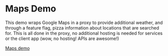 # Maps Demo
This demo wraps Google Maps in a proxy to provide additional weather, and through a feature flag, pizza information about locations that are searched for.  This is all done in the proxy, no additional hosting is needed for services or the client app (wow, no hosting!  APIs are awesome!)

[Maps demo](img/maps-demo.jpg)

